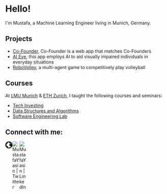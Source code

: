 # Hello!

I'm Mustafa, a Machine Learning Engineer living in Munich, Germany.

## Projects

* [Co-Founder](https://github.com/MustafaYasin/thesis), Co-Founder is a web app that matches Co-Founders
* [AI Eye](https://github.com/MustafaYasin/pml), this app employs AI to aid visually impaired individuals in everyday situations
* [RoboVolley](https://github.com/MustafaYasin/pml), a multi-agent game to competitively play volleyball


## Courses

At [LMU Munich](https://www.lmu.de/de/index.html) & [ETH Zurich](https://ethz.ch/de.html), I taught the following courses and seminars:

* [Tech Investing](https://ai.ethz.ch/education/lectures-and-seminars/techinvesting22.html)
* [Data Structures and Algorithms](https://www.dbs.ifi.lmu.de/cms/studium_lehre/lehre_bachelor/algodat22/index.html)
* [Software Engineering Lab](https://www.dbs.ifi.lmu.de/cms/studium_lehre/lehre_bachelor/sep2122/index.html)

## Connect with me:

[<img align="left" alt="mustafayasin.com" width="22px" src="https://raw.githubusercontent.com/iconic/open-iconic/master/svg/globe.svg" />][website]
[<img align="left" alt="MustafaYasin | Twitter" width="22px" src="https://cdn.jsdelivr.net/npm/simple-icons@v3/icons/twitter.svg" />][twitter]
[<img align="left" alt="MustafaYasin | LinkedIn" width="22px" src="https://cdn.jsdelivr.net/npm/simple-icons@v3/icons/linkedin.svg" />][linkedin]

[website]: https://mustafayasin.com
[twitter]: https://twitter.com/darre1l
[linkedin]: https://www.linkedin.com/in/mustafayasin/
